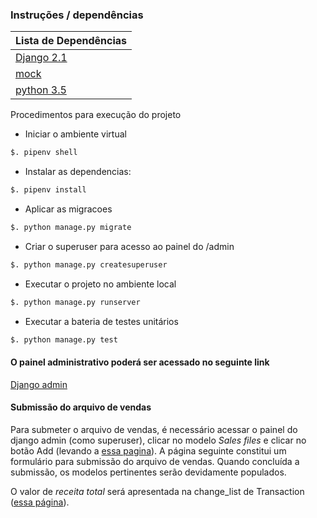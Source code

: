 
### Instruções / dependências

| Lista de Dependências |
| ------ |
| [Django 2.1](https://www.djangoproject.com/) |
| [mock](https://github.com/testing-cabal/mock) |
| [python 3.5](https://www.python.org/) |

Procedimentos para execução do projeto
* Iniciar o ambiente virtual
```sh
$. pipenv shell
```
* Instalar as dependencias:
```sh
$. pipenv install
```

* Aplicar as migracoes
```sh
$. python manage.py migrate
```

* Criar o superuser para acesso ao painel do /admin
```sh
$. python manage.py createsuperuser
```

* Executar o projeto no ambiente local
```sh
$. python manage.py runserver
```

* Executar a bateria de testes unitários
```sh
$. python manage.py test
```

#### O painel administrativo poderá ser acessado no seguinte link
[Django admin](http://localhost:8000)

#### Submissão do arquivo de vendas

Para submeter o arquivo de vendas, é necessário acessar o painel do django admin (como superuser), clicar no modelo *Sales files* e clicar no botão Add (levando a [essa pagina](http://localhost:8000/admin/sales/salesfile/add/)). A página seguinte constitui um formulário para submissão do arquivo de vendas. Quando concluída a submissão, os modelos pertinentes serão devidamente populados.

O valor de *receita total* será apresentada na change_list de Transaction ([essa página](http://localhost:8000/admin/sales/transaction/)).


